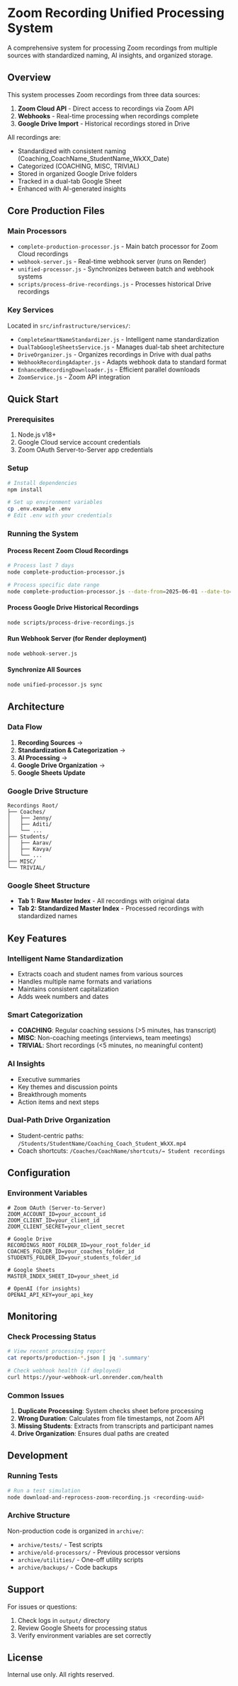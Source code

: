 # Zoom Recording Unified Processing System

A comprehensive system for processing Zoom recordings from multiple sources with standardized naming, AI insights, and organized storage.

## Overview

This system processes Zoom recordings from three data sources:
1. **Zoom Cloud API** - Direct access to recordings via Zoom API
2. **Webhooks** - Real-time processing when recordings complete
3. **Google Drive Import** - Historical recordings stored in Drive

All recordings are:
- Standardized with consistent naming (Coaching_CoachName_StudentName_WkXX_Date)
- Categorized (COACHING, MISC, TRIVIAL)
- Stored in organized Google Drive folders
- Tracked in a dual-tab Google Sheet
- Enhanced with AI-generated insights

## Core Production Files

### Main Processors
- `complete-production-processor.js` - Main batch processor for Zoom Cloud recordings
- `webhook-server.js` - Real-time webhook server (runs on Render)
- `unified-processor.js` - Synchronizes between batch and webhook systems
- `scripts/process-drive-recordings.js` - Processes historical Drive recordings

### Key Services
Located in `src/infrastructure/services/`:
- `CompleteSmartNameStandardizer.js` - Intelligent name standardization
- `DualTabGoogleSheetsService.js` - Manages dual-tab sheet architecture
- `DriveOrganizer.js` - Organizes recordings in Drive with dual paths
- `WebhookRecordingAdapter.js` - Adapts webhook data to standard format
- `EnhancedRecordingDownloader.js` - Efficient parallel downloads
- `ZoomService.js` - Zoom API integration

## Quick Start

### Prerequisites
1. Node.js v18+
2. Google Cloud service account credentials
3. Zoom OAuth Server-to-Server app credentials

### Setup
```bash
# Install dependencies
npm install

# Set up environment variables
cp .env.example .env
# Edit .env with your credentials
```

### Running the System

#### Process Recent Zoom Cloud Recordings
```bash
# Process last 7 days
node complete-production-processor.js

# Process specific date range
node complete-production-processor.js --date-from=2025-06-01 --date-to=2025-06-30
```

#### Process Google Drive Historical Recordings
```bash
node scripts/process-drive-recordings.js
```

#### Run Webhook Server (for Render deployment)
```bash
node webhook-server.js
```

#### Synchronize All Sources
```bash
node unified-processor.js sync
```

## Architecture

### Data Flow
1. **Recording Sources** → 
2. **Standardization & Categorization** → 
3. **AI Processing** → 
4. **Google Drive Organization** → 
5. **Google Sheets Update**

### Google Drive Structure
```
Recordings Root/
├── Coaches/
│   ├── Jenny/
│   ├── Aditi/
│   └── ...
├── Students/
│   ├── Aarav/
│   ├── Kavya/
│   └── ...
├── MISC/
└── TRIVIAL/
```

### Google Sheet Structure
- **Tab 1: Raw Master Index** - All recordings with original data
- **Tab 2: Standardized Master Index** - Processed recordings with standardized names

## Key Features

### Intelligent Name Standardization
- Extracts coach and student names from various sources
- Handles multiple name formats and variations
- Maintains consistent capitalization
- Adds week numbers and dates

### Smart Categorization
- **COACHING**: Regular coaching sessions (>5 minutes, has transcript)
- **MISC**: Non-coaching meetings (interviews, team meetings)
- **TRIVIAL**: Short recordings (<5 minutes, no meaningful content)

### AI Insights
- Executive summaries
- Key themes and discussion points
- Breakthrough moments
- Action items and next steps

### Dual-Path Drive Organization
- Student-centric paths: `/Students/StudentName/Coaching_Coach_Student_WkXX.mp4`
- Coach shortcuts: `/Coaches/CoachName/shortcuts/→ Student recordings`

## Configuration

### Environment Variables
```env
# Zoom OAuth (Server-to-Server)
ZOOM_ACCOUNT_ID=your_account_id
ZOOM_CLIENT_ID=your_client_id
ZOOM_CLIENT_SECRET=your_client_secret

# Google Drive
RECORDINGS_ROOT_FOLDER_ID=your_root_folder_id
COACHES_FOLDER_ID=your_coaches_folder_id
STUDENTS_FOLDER_ID=your_students_folder_id

# Google Sheets
MASTER_INDEX_SHEET_ID=your_sheet_id

# OpenAI (for insights)
OPENAI_API_KEY=your_api_key
```

## Monitoring

### Check Processing Status
```bash
# View recent processing report
cat reports/production-*.json | jq '.summary'

# Check webhook health (if deployed)
curl https://your-webhook-url.onrender.com/health
```

### Common Issues

1. **Duplicate Processing**: System checks sheet before processing
2. **Wrong Duration**: Calculates from file timestamps, not Zoom API
3. **Missing Students**: Extracts from transcripts and participant names
4. **Drive Organization**: Ensures dual paths are created

## Development

### Running Tests
```bash
# Run a test simulation
node download-and-reprocess-zoom-recording.js <recording-uuid>
```

### Archive Structure
Non-production code is organized in `archive/`:
- `archive/tests/` - Test scripts
- `archive/old-processors/` - Previous processor versions
- `archive/utilities/` - One-off utility scripts
- `archive/backups/` - Code backups

## Support

For issues or questions:
1. Check logs in `output/` directory
2. Review Google Sheets for processing status
3. Verify environment variables are set correctly

## License

Internal use only. All rights reserved.